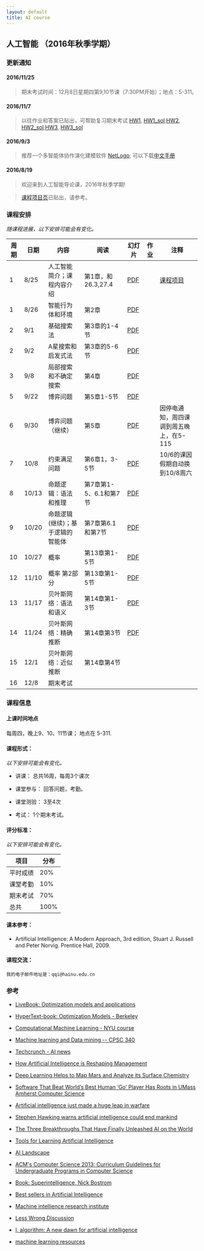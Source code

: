 ```yaml
---
layout: default
title: AI course
---
```


人工智能 （2016年秋季学期）
---------------------------

### 更新通知

#### 2016/11/25

>   期末考试时间：12月8日星期四第9,10节课（7:30PM开始）；地点：5-311。

#### 2016/11/7

>   以往作业和答案已贴出，可帮助复习期末考试 [HW1](HW1.pdf),
>   [HW1\_sol](HW1_solution_publish.pdf);[HW2](HW2.pdf),
>   [HW2\_sol](HW2_solution_publish.pdf);[HW3](HW3.pdf),
>   [HW3\_sol](HW3_solution_publish.pdf)

#### 2016/9/3

>   推荐一个多智能体协作演化建模软件
>   [NetLogo](http://ccl.northwestern.edu/netlogo/index.shtml);
>   可以下载[中文手册](http://ccl.northwestern.edu/netlogo/4.0.4/docs/NetLogo_manual_chinese.pdf)

#### 2016/8/19

>   欢迎来到人工智能导论课，2016年秋季学期!

>   [课程项目页](project/)已贴出，请参考。

### 课程安排

*随课程进展，以下安排可能会有变化。*

| 周期 | 日期  | 内容                             | 阅读                   | 幻灯片               | 作业 | 注释                                    |
|------|-------|----------------------------------|------------------------|----------------------|------|-----------------------------------------|
| 1    | 8/25  | 人工智能简介；课程内容介绍       | 第1章，和26.3,27.4     | [PDF](lecture01.pdf) |      | [课程项目](project/)                    |
| 1    | 8/26  | 智能行为体和环境                 | 第2章                  | [PDF](lecture02.pdf) |      |                                         |
| 2    | 9/1   | 基础搜索法                       | 第3章的1-4节           | [PDF](lecture03.pdf) |      |                                         |
| 2    | 9/2   | A星搜索和启发式法                | 第3章的5-6节           | [PDF](lecture04.pdf) |      |                                         |
| 3    | 9/8   | 局部搜索和不确定搜索             | 第4章                  | [PDF](lecture05.pdf) |      |                                         |
| 5    | 9/22  | 博弈问题                         | 第5章1-5节             | [PDF](lecture06.pdf) |      |                                         |
| 6    | 9/30  | 博弈问题（继续）                 | 第5章                  | [PDF](lecture07.pdf) |      | 因停电通知，周四课调到周五晚上，在5-115 |
| 7    | 10/8  | 约束满足问题                     | 第6章1，3-5节          | [PDF](lecture08.pdf) |      | 10/6的课因假期自动换到10/8周六          |
| 8    | 10/13 | 命题逻辑：语法和推理             | 第7章第1-5、6.1和第7节 | [PDF](lecture09.pdf) |      |                                         |
| 9    | 10/20 | 命题逻辑(继续)；基于逻辑的智能体 | 第7章第6.1和第7节      | [PDF](lecture10.pdf) |      |                                         |
| 10   | 10/27 | 概率                             | 第13章第1-5节          | [PDF](lecture11.pdf) |      |                                         |
| 12   | 11/10 | 概率 第2部分                     | 第13章第1-5节          | [PDF](lecture12.pdf) |      |                                         |
| 13   | 11/17 | 贝叶斯网络：语法和语义           | 第14章第1-3节          | [PDF](lecture13.pdf) |      |                                         |
| 14   | 11/24 | 贝叶斯网络：精确推断             | 第14章第3节            | [PDF](lecture14.pdf) |      |                                         |
| 15   | 12/1  | 贝叶斯网络：近似推断             | 第14章第4节            |                      |      |                                         |
| 16   | 12/8  | 期末考试                         |                        |                      |      |                                         |

### 课程信息

#### 上课时间地点

每周四，晚上9、10、11节课； 地点在 5-311.

#### 课程形式：

*以下安排可能会有变化。*

-   讲课： 总共16周，每周3个课次

-   课堂参与： 回答问题，考勤。

-   课堂测验： 3至4次

-   考试： 1个期末考试。

#### 评分标准：

*以下安排可能会有变化。*

| 项目     | 分布 |
|----------|------|
| 平时成绩 | 20%  |
| 课堂考勤 | 10%  |
| 期末考试 | 70%  |
| 总共     | 100% |

#### 课本参考：

-   Artificial Intelligence: A Modern Approach, 3rd edition, Stuart J. Russell
    and Peter Norvig. Prentice Hall, 2009.

#### 课程交流：

~~~~~~~~~~~~~~~~~~~~~~~~~~~~~~~~~~~~~~~~~~~~~~~~~~~~~~~~~~~~~~~~~~~~~~~~~~~~~~~~
我的电子邮件地址是：qqi@hainu.edu.cn
~~~~~~~~~~~~~~~~~~~~~~~~~~~~~~~~~~~~~~~~~~~~~~~~~~~~~~~~~~~~~~~~~~~~~~~~~~~~~~~~

### 参考

-   [LiveBook: Optimization models and
    applications](http://livebooklabs.com/keeppies/c5a5868ce26b8125)

-   [HyperText-book: Optimization Models -
    Berkeley](https://inst.eecs.berkeley.edu/~ee127a/book/login/l_intro_main.html)

-   [Computational Machine Learning - NYU
    course](http://www.harchaoui.eu/zaid/teaching/nyu/fall2015/)

-   [Machine learning and Data mining -- CPSC
    340](http://www.cs.ubc.ca/~nando/340-2012/lectures.php)

-   [Techcrunch - AI news](https://techcrunch.com/artificial-intelligence-2/)

-   [How Artificial Intelligence is Reshaping
    Management](https://cmr.berkeley.edu/blog/2016/6/ai/)

-   [Deep Learning Helps to Map Mars and Analyze its Surface
    Chemistry](http://www.umass.edu/newsoffice/article/deep-learning-helps-map-mars-and-analyze)

-   [Software That Beat World’s Best Human ‘Go’ Player Has Roots in UMass
    Amherst Computer
    Science](http://www.umass.edu/newsoffice/article/software-beat-world%E2%80%99s-best-human-%E2%80%98go%E2%80%99)

-   [Artificial intelligence just made a huge leap in
    warfare](http://www.msn.com/en-us/news/technology/artificial-intelligence-just-made-a-huge-leap-in-warfare/ar-AAhJK16?ocid=UE01DHP)

-   [Stephen Hawking warns artificial intelligence could end
    mankind](http://www.bbc.com/news/technology-30290540)

-   [The Three Breakthroughs That Have Finally Unleashed AI on the
    World](http://www.wired.com/2014/10/future-of-artificial-intelligence)

-   [Tools for Learning Artificial
    Intelligence](http://www.aispace.org/index.shtml)

-   [AI Landscape](http://www.aaai.org/AILandscape)

-   [ACM's Computer Science 2013: Curriculum Guidelines for Undergraduate
    Programs in Computer
    Science](http://www.acm.org/education/CS2013-final-report.pdf)

-   [Book: Superintelligence, Nick
    Bostrom](http://www.amazon.com/gp/product/0199678111?tag=viglink20784-20&pldnSite=1)

-   [Best sellers in Artificial
    Intelligence](http://www.amazon.com/gp/bestsellers/books/491300/ref=zg_b_bs_491300_1)

-   [Machine intellience research institute](http://intelligence.org)

-   [Less Wrong Discussion](http://lesswrong.com/r/discussion/)

-   [I, algorithm: A new dawn for artificial
    intelligence](http://www.cs.washington.edu/news/TheNewAI_NewScientist.pdf)

-   [machine learning resources](ML/)

